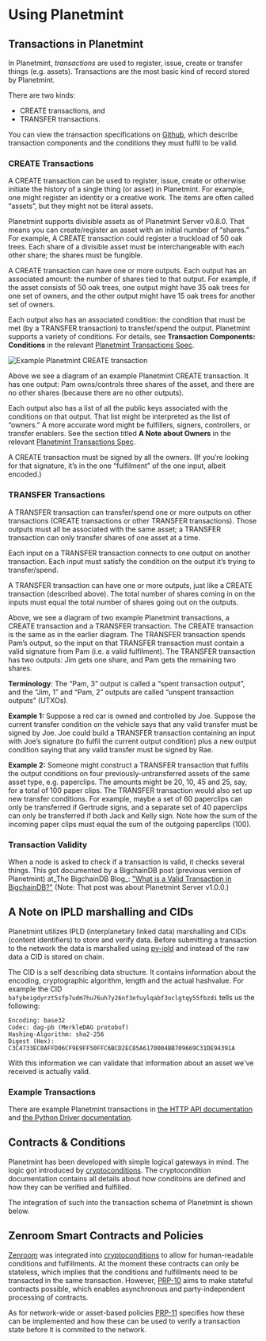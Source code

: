 # Using Planetmint

## Transactions in Planetmint

In Planetmint, _transactions_ are used to register, issue, create or transfer things (e.g. assets). Transactions are the most basic kind of record stored by Planetmint.

There are two kinds:

* CREATE transactions, and
* TRANSFER transactions.

You can view the transaction specifications on [Github](https://github.com/bigchaindb/BEPs/tree/master/13/), which describe transaction components and the conditions they must fulfil to be valid.

### CREATE Transactions

A CREATE transaction can be used to register, issue, create or otherwise initiate the history of a single thing (or asset) in Planetmint. For example, one might register an identity or a creative work. The items are often called “assets”, but they might not be literal assets.

Planetmint supports divisible assets as of Planetmint Server v0.8.0. That means you can create/register an asset with an initial number of “shares.” For example, A CREATE transaction could register a truckload of 50 oak trees. Each share of a divisible asset must be interchangeable with each other share; the shares must be fungible.

A CREATE transaction can have one or more outputs. Each output has an associated amount: the number of shares tied to that output. For example, if the asset consists of 50 oak trees, one output might have 35 oak trees for one set of owners, and the other output might have 15 oak trees for another set of owners.

Each output also has an associated condition: the condition that must be met (by a TRANSFER transaction) to transfer/spend the output. Planetmint supports a variety of conditions. For details, see **Transaction Components: Conditions** in the relevant [Planetmint Transactions Spec](https://github.com/bigchaindb/BEPs/tree/master/13/).

![Example Planetmint CREATE transaction](\_static/CREATE\_example.png)

Above we see a diagram of an example Planetmint CREATE transaction. It has one output: Pam owns/controls three shares of the asset, and there are no other shares (because there are no other outputs).

Each output also has a list of all the public keys associated with the conditions on that output. That list might be interpreted as the list of “owners.” A more accurate word might be fulfillers, signers, controllers, or transfer enablers. See the section titled **A Note about Owners** in the relevant [Planetmint Transactions Spec](https://github.com/bigchaindb/BEPs/tree/master/13/).

A CREATE transaction must be signed by all the owners. (If you’re looking for that signature, it’s in the one “fulfilment” of the one input, albeit encoded.)

### TRANSFER Transactions

A TRANSFER transaction can transfer/spend one or more outputs on other transactions (CREATE transactions or other TRANSFER transactions). Those outputs must all be associated with the same asset; a TRANSFER transaction can only transfer shares of one asset at a time.

Each input on a TRANSFER transaction connects to one output on another transaction. Each input must satisfy the condition on the output it’s trying to transfer/spend.

A TRANSFER transaction can have one or more outputs, just like a CREATE transaction (described above). The total number of shares coming in on the inputs must equal the total number of shares going out on the outputs.

Above, we see a diagram of two example Planetmint transactions, a CREATE transaction and a TRANSFER transaction. The CREATE transaction is the same as in the earlier diagram. The TRANSFER transaction spends Pam’s output, so the input on that TRANSFER transaction must contain a valid signature from Pam (i.e. a valid fulfilment). The TRANSFER transaction has two outputs: Jim gets one share, and Pam gets the remaining two shares.

**Terminology**: The “Pam, 3” output is called a “spent transaction output”, and the “Jim, 1” and “Pam, 2” outputs are called “unspent transaction outputs” (UTXOs).

**Example 1:** Suppose a red car is owned and controlled by Joe. Suppose the current transfer condition on the vehicle says that any valid transfer must be signed by Joe. Joe could build a TRANSFER transaction containing an input with Joe’s signature (to fulfil the current output condition) plus a new output condition saying that any valid transfer must be signed by Rae.

**Example 2:** Someone might construct a TRANSFER transaction that fulfils the output conditions on four previously-untransferred assets of the same asset type, e.g. paperclips. The amounts might be 20, 10, 45 and 25, say, for a total of 100 paper clips. The TRANSFER transaction would also set up new transfer conditions. For example, maybe a set of 60 paperclips can only be transferred if Gertrude signs, and a separate set of 40 paperclips can only be transferred if both Jack and Kelly sign. Note how the sum of the incoming paper clips must equal the sum of the outgoing paperclips (100).

### Transaction Validity

When a node is asked to check if a transaction is valid, it checks several things. This got documented by a BigchainDB post (previous version of Planetmint) at_The BigchainDB Blog_: ["What is a Valid Transaction in BigchainDB?"](https://blog.bigchaindb.com/what-is-a-valid-transaction-in-planetmint-9a1a075a9598) (Note: That post was about Planetmint Server v1.0.0.)

## A Note on IPLD marshalling and CIDs

Planetmint utilizes IPLD (interplanetary linked data) marshalling and CIDs (content identifiers) to store and verify data. Before submitting a transaction to the network the data is marshalled using [py-ipld](https://github.com/planetmint/py-ipld) and instead of the raw data a CID is stored on chain.

The CID is a self describing data structure. It contains information about the encoding, cryptographic algorithm, length and the actual hashvalue. For example the CID `bafybeigdyrzt5sfp7udm7hu76uh7y26nf3efuylqabf3oclgtqy55fbzdi` tells us the following:

```
Encoding: base32
Codec: dag-pb (MerkleDAG protobuf)
Hashing-Algorithm: sha2-256
Digest (Hex): C3C4733EC8AFFD06CF9E9FF50FFC6BCD2EC85A6170004BB709669C31DE94391A
```

With this information we can validate that information about an asset we've received is actually valid.

### Example Transactions

There are example Planetmint transactions in [the HTTP API documentation](connecting/http-client-server-api/) and [the Python Driver documentation](connecting/drivers/).

## Contracts & Conditions

Planetmint has been developed with simple logical gateways in mind. The logic got introduced by [cryptoconditions](https://https/docs.planetmint.io/projects/cryptoconditions). The cryptocondition documentation contains all details about how conditoins are defined and how they can be verified and fulfilled.

The integration of such into the transaction schema of Planetmint is shown below.

## Zenroom Smart Contracts and Policies

[Zenroom](https://zenroom.org/) was integrated into [cryptoconditions](https://https/docs.planetmint.io/projects/cryptoconditions) to allow for human-readable conditions and fulfillments. At the moment these contracts can only be stateless, which implies that the conditions and fulfillments need to be transacted in the same transaction. However, [PRP-10](https://github.com/planetmint/PRPs/tree/main/10) aims to make stateful contracts possible, which enables asynchronous and party-independent processing of contracts.

As for network-wide or asset-based policies [PRP-11](https://github.com/planetmint/PRPs/tree/main/11) specifies how these can be implemented and how these can be used to verify a transaction state before it is commited to the network.
